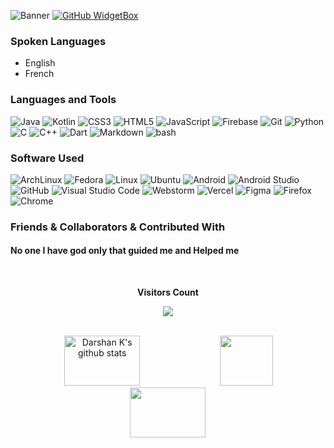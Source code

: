 ![Banner](https://github.com/user-attachments/assets/76bee822-61a5-40f5-b742-9c53f6fca109)
<a href="https://github.com/darshank">
   <img src="https://github-widgetbox.vercel.app/api/profile?username=1511darshan&data=followers,repositories,stars,commits&theme=dark" alt="GitHub WidgetBox">
</a>

### Spoken Languages 
* English
* French

### Languages and Tools
![Java](https://ziadoua.github.io/m3-Markdown-Badges/badges/Java/java2.svg) ![Kotlin](https://ziadoua.github.io/m3-Markdown-Badges/badges/Kotlin/kotlin2.svg) ![CSS3](https://ziadoua.github.io/m3-Markdown-Badges/badges/CSS/css2.svg) ![HTML5](https://ziadoua.github.io/m3-Markdown-Badges/badges/HTML/html2.svg) ![JavaScript](https://ziadoua.github.io/m3-Markdown-Badges/badges/Javascript/javascript2.svg) ![Firebase](https://ziadoua.github.io/m3-Markdown-Badges/badges/Firebase/firebase2.svg) ![Git](https://ziadoua.github.io/m3-Markdown-Badges/badges/Git/git2.svg)
![Python](https://ziadoua.github.io/m3-Markdown-Badges/badges/Python/python2.svg) ![C](https://ziadoua.github.io/m3-Markdown-Badges/badges/C/c2.svg) ![C++](https://ziadoua.github.io/m3-Markdown-Badges/badges/C++/c++2.svg)
![Dart](https://ziadoua.github.io/m3-Markdown-Badges/badges/Dart/dart2.svg) ![Markdown](https://ziadoua.github.io/m3-Markdown-Badges/badges/Markdown/markdown2.svg) ![bash](https://ziadoua.github.io/m3-Markdown-Badges/badges/Shell/shell2.svg)

### Software Used
![ArchLinux](https://ziadoua.github.io/m3-Markdown-Badges/badges/Arch/arch2.svg) 
![Fedora](https://ziadoua.github.io/m3-Markdown-Badges/badges/Fedora/fedora2.svg)
![Linux](https://ziadoua.github.io/m3-Markdown-Badges/badges/Linux/linux2.svg)
![Ubuntu](https://ziadoua.github.io/m3-Markdown-Badges/badges/Ubuntu/ubuntu2.svg)
![Android](https://ziadoua.github.io/m3-Markdown-Badges/badges/Android/android2.svg)
![Android Studio](https://ziadoua.github.io/m3-Markdown-Badges/badges/AndroidStudio/androidstudio2.svg)
![GitHub](https://ziadoua.github.io/m3-Markdown-Badges/badges/Github/github2.svg)
![Visual Studio Code](https://ziadoua.github.io/m3-Markdown-Badges/badges/VisualStudioCode/visualstudiocode2.svg)
![Webstorm](https://ziadoua.github.io/m3-Markdown-Badges/badges/Webstorm/webstorm2.svg)
![Vercel](https://ziadoua.github.io/m3-Markdown-Badges/badges/Vercel/vercel1.svg)
![Figma](https://ziadoua.github.io/m3-Markdown-Badges/badges/Figma/figma2.svg) ![Firefox](https://ziadoua.github.io/m3-Markdown-Badges/badges/Firefox/firefox2.svg) ![Chrome](https://ziadoua.github.io/m3-Markdown-Badges/badges/Chrome/chrome2.svg)

### Friends & Collaborators & Contributed With
#### No one I have god only that guided me and Helped me

<div align="center">
<br><p align="centre"><b>Visitors Count</b></p>  
<p align="center"><img align="center" src="https://profile-counter.glitch.me/{darshank}/count.svg" /></p> 
<br></div>
<div align="center">  
  <img width="49%" height="80px" src="https://github-readme-stats.vercel.app/api?username=darshank&show_icons=true&count_private=true&hide_border=true&title_color=8A0FE8&icon_color=8A0FE8&text_color=8A0FE8&bg_color=0d1117" alt="Darshan K's github stats" /> 
  <img width="41%" height="80px" src="https://github-readme-stats.vercel.app/api/top-langs/?username=darshank&layout=compact&hide_border=true&title_color=8A0FE8&text_color=8A0FE8&bg_color=0d1117" />
  <img width="49%" height="80px" src="https://github-contributor-stats.vercel.app/api?username=darshank&limit=5&theme=dark&combine_all_yearly_contributions=true&title_color=8A0FE8&text_color=8A0FE8&bg_color=0d1117&hide_border=true">
</div>
